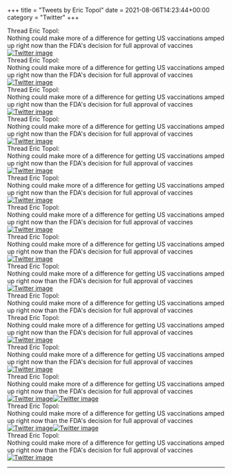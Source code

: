 +++
title = "Tweets by Eric Topol" 
date = 2021-08-06T14:23:44+00:00
category = "Twitter"
+++
<div class="tweet"> 
<div class="profile"> 
Thread Eric Topol: 
</div> 
<div class="tweet-content">Nothing could make more of a difference for getting US vaccinations amped up right now than the FDA's decision for full approval of vaccines</div></div><a href="E8HSRD2VoA4yP9i.png"  ><img src="E8HSRD2VoA4yP9i.png" alt="Twitter image" ></img></a><div class="tweet"> 
<div class="profile"> 
Thread Eric Topol: 
</div> 
<div class="tweet-content">Nothing could make more of a difference for getting US vaccinations amped up right now than the FDA's decision for full approval of vaccines</div></div><a href="E8HVamAUUAM0H01.jpg"  ><img src="E8HVamAUUAM0H01.jpg" alt="Twitter image" ></img></a><div class="tweet"> 
<div class="profile"> 
Thread Eric Topol: 
</div> 
<div class="tweet-content">Nothing could make more of a difference for getting US vaccinations amped up right now than the FDA's decision for full approval of vaccines</div></div><a href="E8HkBUNVoAc8K-b.jpg"  ><img src="E8HkBUNVoAc8K-b.jpg" alt="Twitter image" ></img></a><div class="tweet"> 
<div class="profile"> 
Thread Eric Topol: 
</div> 
<div class="tweet-content">Nothing could make more of a difference for getting US vaccinations amped up right now than the FDA's decision for full approval of vaccines</div></div><a href="E8HnUaFVcAksYN3.jpg"  ><img src="E8HnUaFVcAksYN3.jpg" alt="Twitter image" ></img></a><div class="tweet"> 
<div class="profile"> 
Thread Eric Topol: 
</div> 
<div class="tweet-content">Nothing could make more of a difference for getting US vaccinations amped up right now than the FDA's decision for full approval of vaccines</div></div><a href="E8H6Ut-VcAEepPD.jpg"  ><img src="E8H6Ut-VcAEepPD.jpg" alt="Twitter image" ></img></a><div class="tweet"> 
<div class="profile"> 
Thread Eric Topol: 
</div> 
<div class="tweet-content">Nothing could make more of a difference for getting US vaccinations amped up right now than the FDA's decision for full approval of vaccines</div></div><a href="E8IHObuVcAEe7gr.jpg"  ><img src="E8IHObuVcAEe7gr.jpg" alt="Twitter image" ></img></a><div class="tweet"> 
<div class="profile"> 
Thread Eric Topol: 
</div> 
<div class="tweet-content">Nothing could make more of a difference for getting US vaccinations amped up right now than the FDA's decision for full approval of vaccines</div></div><a href="E8IJS8fUcAQtBQn.png"  ><img src="E8IJS8fUcAQtBQn.png" alt="Twitter image" ></img></a><div class="tweet"> 
<div class="profile"> 
Thread Eric Topol: 
</div> 
<div class="tweet-content">Nothing could make more of a difference for getting US vaccinations amped up right now than the FDA's decision for full approval of vaccines</div></div><a href="E8IKsFWVEAAhcHa.jpg"  ><img src="E8IKsFWVEAAhcHa.jpg" alt="Twitter image" ></img></a><div class="tweet"> 
<div class="profile"> 
Thread Eric Topol: 
</div> 
<div class="tweet-content">Nothing could make more of a difference for getting US vaccinations amped up right now than the FDA's decision for full approval of vaccines</div></div><a href="E8IQbXTVIAAuBW2.jpg"  ><img src="E8IQbXTVIAAuBW2.jpg" alt="Twitter image" ></img></a><div class="tweet"> 
<div class="profile"> 
Thread Eric Topol: 
</div> 
<div class="tweet-content">Nothing could make more of a difference for getting US vaccinations amped up right now than the FDA's decision for full approval of vaccines</div></div><div class="tweet"> 
<div class="profile"> 
Thread Eric Topol: 
</div> 
<div class="tweet-content">Nothing could make more of a difference for getting US vaccinations amped up right now than the FDA's decision for full approval of vaccines</div></div><a href="E8Ifag_UUAAnn9f.jpg"  ><img src="E8Ifag_UUAAnn9f.jpg" alt="Twitter image" ></img></a><div class="tweet"> 
<div class="profile"> 
Thread Eric Topol: 
</div> 
<div class="tweet-content">Nothing could make more of a difference for getting US vaccinations amped up right now than the FDA's decision for full approval of vaccines</div></div><a href="E8IlqTTVEAMiWW2.jpg"  ><img src="E8IlqTTVEAMiWW2.jpg" alt="Twitter image" ></img></a><div class="tweet"> 
<div class="profile"> 
Thread Eric Topol: 
</div> 
<div class="tweet-content">Nothing could make more of a difference for getting US vaccinations amped up right now than the FDA's decision for full approval of vaccines</div></div><a href="E8I5-pMVcAE2Bs_.jpg"  ><img src="E8I5-pMVcAE2Bs_.jpg" alt="Twitter image" ></img></a><a href="E8I55HdUUAApvVk.jpg"  ><img src="E8I55HdUUAApvVk.jpg" alt="Twitter image" ></img></a><div class="tweet"> 
<div class="profile"> 
Thread Eric Topol: 
</div> 
<div class="tweet-content">Nothing could make more of a difference for getting US vaccinations amped up right now than the FDA's decision for full approval of vaccines</div></div><a href="E8JGaNsUYAAVGcV.jpg"  ><img src="E8JGaNsUYAAVGcV.jpg" alt="Twitter image" ></img></a><a href="E8JGY7lVcAAg82P.jpg"  ><img src="E8JGY7lVcAAg82P.jpg" alt="Twitter image" ></img></a><div class="tweet"> 
<div class="profile"> 
Thread Eric Topol: 
</div> 
<div class="tweet-content">Nothing could make more of a difference for getting US vaccinations amped up right now than the FDA's decision for full approval of vaccines</div></div><a href="E8Jz3HtUcAMPjU4.jpg"  ><img src="E8Jz3HtUcAMPjU4.jpg" alt="Twitter image" ></img></a>

---